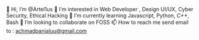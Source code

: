 👋 Hi, I’m @Artel1us
👀 I’m interested in Web Developer , Design UI/UX, Cyber Security, Ethical Hacking
🌱 I’m currently learning Javascript, Python, C++, Bash
💞️ I’m looking to collaborate on FOSS
📫 How to reach me send email to : achmadpanjaluu@gmail.com

<!---
Artel1us/Artel1us is a ✨ special ✨ repository because its `README.md` (this file) appears on your GitHub profile.
You can click the Preview link to take a look at your changes.
--->
